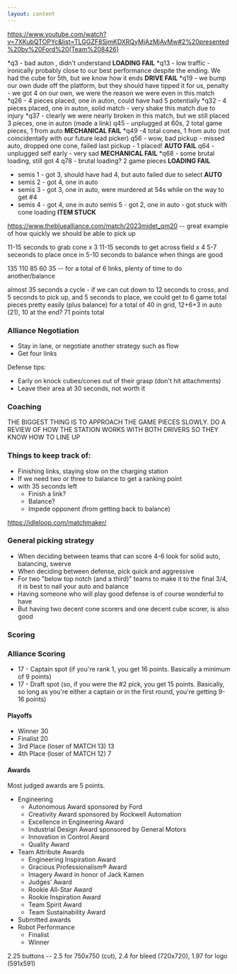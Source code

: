 ```yaml
---
layout: content
---
```

https://www.youtube.com/watch?v=7XKubQTOPYc&list=TLGGZF8SjmKDXRQyMjAzMjAyMw#2%20presented%20by%20Ford%20(Team%208426)

*q3 - bad auton , didn't understand **LOADING FAIL**
*q13 - low traffic - ironically probably close to our best performance despite the ending. We had the cube for 5th, but we know how it ends **DRIVE FAIL**
*q19 - we bump our own dude off the platform, but they should have tipped it for us, penalty - we got 4 on our own, we were the reason we were even in this match
*q26 - 4 pieces placed, one in auton, could have had 5 potentially
*q32 - 4 pieces placed, one in auton, solid match - very shake this match due to injury
*q37 - clearly we were nearly broken in this match, but we still placed 3 pieces, one in auton (made a link)
q45 - unplugged at 60s, 2 total game pieces, 1 from auto **MECHANICAL FAIL**
*q49 -4 total cones, 1 from auto (not coincidentally with our future lead picker)
q56 - wow, bad pickup - missed auto, dropped one cone, failed last pickup - 1 placed! **AUTO FAIL**
q64 - unplugged self early - very sad **MECHANICAL FAIL**
*q68 - some brutal loading, still got 4
q78 - brutal loading? 2 game pieces **LOADING FAIL**
* semis 1 - got 3, should have had 4, but auto failed due to select **AUTO**
* semis 2 - got 4, one in auto
* semis 3 - got 3, one in auto, were murdered at 54s while on the way to get #4
* semis 4 - got 4, one in auto
semis 5 - got 2, one in auto - got stuck with cone loading **ITEM STUCK**

https://www.thebluealliance.com/match/2023midet_qm20 -- great example of how quickly we should be able to pick up

11-15 seconds to grab cone x 3
11-15 seconds to get across field x 4
5-7 seceonds to place once in
5-10 seconds to balance when things are good

135 110 85 60 35 -- for a total of 6 links, plenty of time to do another/balance

almost 35 seconds a cycle - if we can cut down to 12 seconds to cross, and 5 seconds to pick up, and 5 seconds to place, we could
get to 6 game total pieces pretty easily (plus balance) for a total of 40 in grid, 12+6+3 in auto (21), 10 at the end? 71 points total

### Alliance Negotiation
* Stay in lane, or negotiate another strategy such as flow
* Get four links

Defense tips:
* Early on knock cubes/cones out of their grasp (don't hit attachments)
* Leave their area at 30 seconds, not worth it

### Coaching
THE BIGGEST THING IS TO APPROACH THE GAME PIECES SLOWLY.
DO A REVIEW OF HOW THE STATION WORKS WITH BOTH DRIVERS SO THEY KNOW HOW TO LINE UP

### Things to keep track of:
* Finishing links, staying slow on the charging station
* If we need two or three to balance to get a ranking point
* with 35 seconds left
    * Finish a link?
    * Balance?
    * Impede opponent (from getting back to balance)

https://idleloop.com/matchmaker/

### General picking strategy
* When deciding between teams that can score 4-6 look for solid auto, balancing, swerve
* When deciding between defense, pick quick and aggressive
* For two "below top notch (and a third)" teams to make it to the final 3/4, it is best to nail your auto and balance
* Having someone who will play good defense is of course wonderful to have
* But having two decent cone scorers and one decent cube scorer, is also good

### Scoring

### Alliance Scoring
* 17 - Captain spot (if you're rank 1, you get 16 points. Basically a minimum of 9 points)
* 17 - Draft spot (so, if you were the #2 pick, you get 15 points. Basically, so long as you're either a captain or in the first round, you're getting 9-16 points)

#### Playoffs
* Winner 30
* Finalist 20
* 3rd Place (loser of MATCH 13) 13
* 4th Place (loser of MATCH 12) 7

#### Awards
Most judged awards are 5 points.

* Engineering
    * Autonomous Award sponsored by Ford 
    * Creativity Award sponsored by Rockwell Automation 
    * Excellence in Engineering Award 
    * Industrial Design Award sponsored by General Motors 
    * Innovation in Control Award 
    * Quality Award 
* Team Attribute Awards
    * Engineering Inspiration Award 
    * Gracious Professionalism® Award 
    * Imagery Award in honor of Jack Kamen 
    * Judges’ Award 
    * Rookie All-Star Award 
    * Rookie Inspiration Award 
    * Team Spirit Award 
    * Team Sustainability Award
* Submitted awards
* Robot Performance
    * Finalist
    * Winner
    
2.25 buttons -- 2.5 for 750x750 (cut), 2.4 for bleed (720x720), 1.97 for logo (591x591)